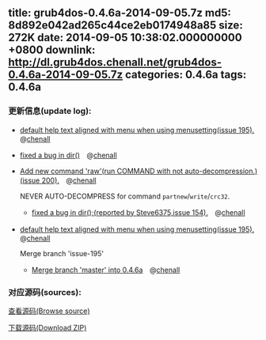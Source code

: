 title: grub4dos-0.4.6a-2014-09-05.7z
md5: 8d892e042ad265c44ce2eb0174948a85
size: 272K
date: 2014-09-05 10:38:02.000000000 +0800
downlink: http://dl.grub4dos.chenall.net/grub4dos-0.4.6a-2014-09-05.7z
categories: 0.4.6a
tags: 0.4.6a
---


### 更新信息(update log):
  * [default help text aligned with menu when using menusetting(issue 195).](https://github.com/chenall/grub4dos/commit/fe129c751ba08429ae9f66f959b5aa7da612b5ff)　@[chenall](https://github.com/chenall)
  * [fixed a bug in dir()](https://github.com/chenall/grub4dos/commit/60f3cb4f8f8b17ae3da4fa82dc7d7ab2a43cabb8)　@[chenall](https://github.com/chenall)
  * [Add new command 'raw'(run COMMAND with not auto-decompression.)(issue 200).](https://github.com/chenall/grub4dos/commit/a6b684cf535bf5b18088241b06813b98d902640c)　@[chenall](https://github.com/chenall)
    
    NEVER AUTO-DECOMPRESS for command `partnew`/`write`/`crc32`.
    * [fixed a bug in dir();(reported by Steve6375,issue 154).](https://github.com/chenall/grub4dos/commit/d4cfc605d7c7a1269cb25ce879a881d12704dad2)　@[chenall](https://github.com/chenall)
  * [ default help text aligned with menu when using menusetting(issue 195).](https://github.com/chenall/grub4dos/commit/ff7a0689419622d61101962a5c83b34479055e44)　@[chenall](https://github.com/chenall)
    
    Merge branch 'issue-195'
    * [Merge branch 'master' into 0.4.6a](https://github.com/chenall/grub4dos/commit/8a204ebde1436fdfce133014d6def4f5f569d149)　@[chenall](https://github.com/chenall)

### 对应源码(sources):
  [查看源码(Browse source)](https://github.com/chenall/grub4dos/tree/8a204ebde1436fdfce133014d6def4f5f569d149)

  [下载源码(Download ZIP)](https://github.com/chenall/grub4dos/archive/8a204ebde1436fdfce133014d6def4f5f569d149.zip)
